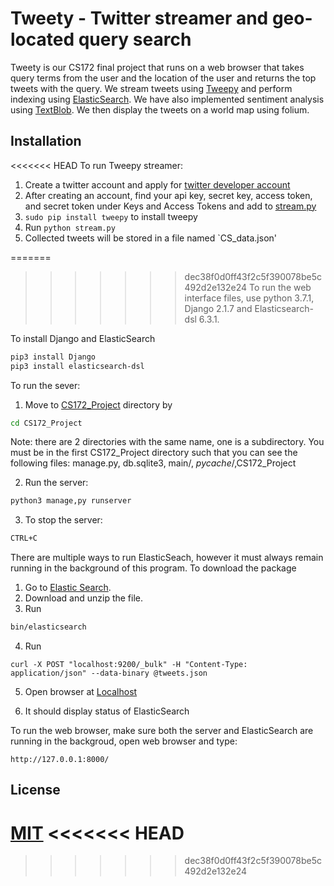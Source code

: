 # Tweety - Twitter streamer and geo-located query search

Tweety is our CS172 final project that runs on a web browser that takes query terms from the user and the location of the user and returns the top tweets with the query. We stream tweets using [Tweepy](http://www.tweepy.org/) and perform indexing using [ElasticSearch](https://www.elastic.co/). We have also implemented sentiment analysis using [TextBlob](https://textblob.readthedocs.io/en/dev/). We then display the tweets on a world map using folium.

## Installation

<<<<<<< HEAD
To run Tweepy streamer: 

1. Create a twitter account and apply for [twitter developer account](https://developer.twitter.com/en/apply/user)
2. After creating an account, find your api key, secret key, access token, and secret token under Keys and Access Tokens and add to [stream.py](https://github.com/CS172-UCR/finalproject-tweety/blob/master/stream.py)
3. `sudo pip install tweepy` to install tweepy 
4. Run `python stream.py`
5. Collected tweets will be stored in a file named `CS_data.json'

=======
>>>>>>> dec38f0d0ff43f2c5f390078be5c492d2e132e24
To run the web interface files, use python 3.7.1, Django 2.1.7 and Elasticsearch-dsl 6.3.1. 

To install Django and ElasticSearch

```bash
pip3 install Django 
pip3 install elasticsearch-dsl
```

To run the sever: 

1. Move to [CS172_Project](https://github.com/CS172-UCR/finalproject-tweety/tree/master/CS172_Project) directory by

```bash
cd CS172_Project
```

Note: there are 2 directories with the same name, one
	      	is a subdirectory. You must be in the first CS172_Project
	      	directory such that you can see the following files:
	      	manage.py, db.sqlite3, main/, _pycache_/,CS172_Project

2. Run the server: 

```python
python3 manage,py runserver
```

3. To stop the server: 
```bash
CTRL+C
```

There are multiple ways to run ElasticSeach, however it must always remain running in the background of this program. To download the package 

1. Go to [Elastic Search](https://www.elastic.co/downloads/elasticsearch). 
2. Download and unzip the file. 
3. Run 

```bash
bin/elasticsearch
``` 

4. Run 
```
curl -X POST "localhost:9200/_bulk" -H "Content-Type: application/json" --data-binary @tweets.json
```

5. Open browser at [Localhost](http://localhost:9200/_cat/indices)

6. It should display status of ElasticSearch


To run the web browser, make sure both the server and ElasticSearch are running in the backgroud, open web browser and type: 

```
http://127.0.0.1:8000/
```

## License
[MIT](https://choosealicense.com/licenses/mit/)
<<<<<<< HEAD
=======

>>>>>>> dec38f0d0ff43f2c5f390078be5c492d2e132e24
